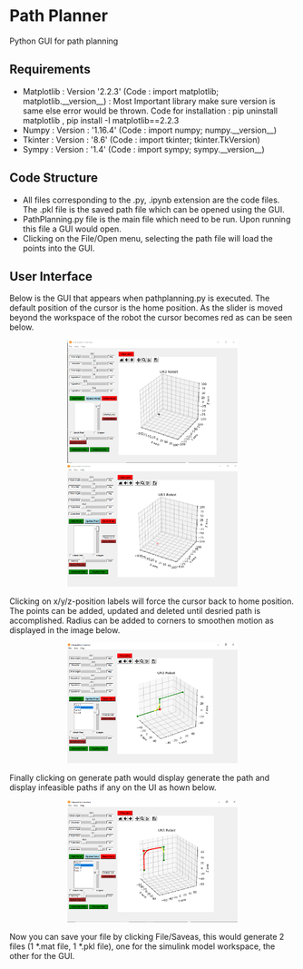 # Path Planner
Python GUI for path planning
## Requirements
* Matplotlib : Version '2.2.3' (Code :  import matplotlib; matplotlib.\_\_version\_\_) : Most Important library make sure version is same else error would be thrown. Code for installation : pip uninstall matplotlib , pip install -I matplotlib==2.2.3
* Numpy : Version : '1.16.4' (Code :  import numpy; numpy.\_\_version\_\_)
* Tkinter : Version : '8.6' (Code :  import tkinter; tkinter.TkVersion)
* Sympy : Version : '1.4' (Code :  import sympy; sympy.\_\_version\_\_)
## Code Structure
* All files corresponding to the .py, .ipynb extension are the code files. The .pkl file is the saved path file which can be opened using the GUI.
* PathPlanning.py file is the main file which need to be run. Upon running this file a GUI would open.
* Clicking on the File/Open menu, selecting the path file will load the points into the GUI.
## User Interface
Below is the GUI that appears when pathplanning.py is executed. The default position of the cursor is the home position. As the slider is moved beyond the workspace of the robot the cursor becomes red as can be seen below. <br>
<p align="center">
 <img src = "img/UI.PNG" width="300">     <img src = "img/OutsideWorkspace.PNG" width="300"><br> </p> 
<!-- ![](img/UI.PNG)-->

Clicking on x/y/z-position labels will force the cursor back to home position. The points can be added, updated and deleted until desried path is accomplished. Radius can be added to corners to smoothen motion as displayed in the image below.<br>
<p align="center">
 <img src = "img/Radius.PNG" width="300"> <br></p> 
 

 Finally clicking on generate path would display generate the path and display infeasible paths if any on the UI as hown below.<br>
  <p align="center">
 <img src = "img/GenPath.PNG" width="300"> <br></p> 
 
 Now you can save your file by clicking File/Saveas, this would generate 2 files (1 \*.mat file, 1 \*.pkl file), one for the simulink model workspace, the other for the GUI.
